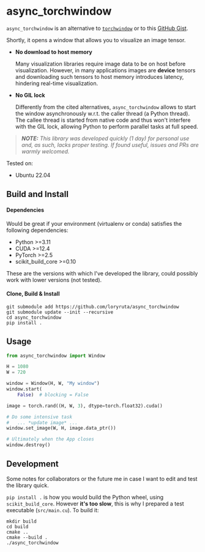 # async_torchwindow

`async_torchwindow` is an alternative to [`torchwindow`](https://github.com/jbaron34/TorchWindow/)
or to this [GitHub Gist](https://gist.github.com/victor-shepardson/3eb67c3664cde081a7e573376b1b0b54).

Shortly, it opens a window that allows you to visualize an image tensor.

- **No download to host memory**

  Many visualization libraries require image data to be on host before visualization. However, in many applications images are **device** tensors and downloading such tensors to host memory introduces latency, hindering real-time visualization.

- **No GIL lock**

  Differently from the cited alternatives, `async_torchwindow` allows to start the window asynchronously w.r.t. the caller thread (a Python thread). The callee thread is started from native code and thus won't interfere with the GIL lock, allowing Python to perform parallel tasks at full speed.

> ***NOTE:** This library was developed quickly (1 day) for personal use and, as such, lacks proper testing.
> If found useful, issues and PRs are warmly welcomed.*

Tested on:
- Ubuntu 22.04

## Build and Install

#### Dependencies

Would be great if your environment (virtualenv or conda) satisfies the following dependencies:

- Python >=3.11
- CUDA >=12.4
- PyTorch >=2.5
- scikit_build_core >=0.10

These are the versions with which I've developed the library, could possibly work with lower versions (not tested).

#### Clone, Build & Install

```
git submodule add https://github.com/loryruta/async_torchwindow
git submodule update --init --recursive
cd async_torchwindow
pip install .
```

## Usage

```py
from async_torchwindow import Window

H = 1080
W = 720

window = Window(H, W, "My window")
window.start(
    False)  # blocking = False

image = torch.rand((H, W, 3), dtype=torch.float32).cuda()

# Do some intensive task
#   ... *update image* ...
window.set_image(W, H, image.data_ptr())

# Ultimately when the App closes
window.destroy()
```

## Development

Some notes for collaborators or the future me in case I want to edit and test the library quick.

`pip install .` is how you would build the Python wheel, using `scikit_build_core`.
However **it's too slow**, this is why I prepared a test executable (`src/main.cu`).
To build it:

```
mkdir build
cd build
cmake ..
cmake --build .
./async_torchwindow
```
